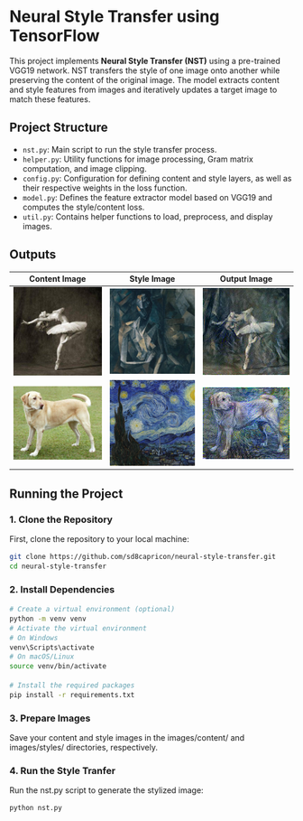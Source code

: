# Neural Style Transfer using TensorFlow

This project implements **Neural Style Transfer (NST)** using a pre-trained VGG19 network. NST transfers the style of one image onto another while preserving the content of the original image. The model extracts content and style features from images and iteratively updates a target image to match these features.

## Project Structure

- `nst.py`: Main script to run the style transfer process.
- `helper.py`: Utility functions for image processing, Gram matrix computation, and image clipping.
- `config.py`: Configuration for defining content and style layers, as well as their respective weights in the loss function.
- `model.py`: Defines the feature extractor model based on VGG19 and computes the style/content loss.
- `util.py`: Contains helper functions to load, preprocess, and display images.

## Outputs

| Content Image                                                           | Style Image                                                          | Output Image                               |
| ----------------------------------------------------------------------- | -------------------------------------------------------------------- | ------------------------------------------ |
| <img alt="Content Image" src="images/content/dancing.jpg" width=224 />  | <img alt="Style Image" src="images/styles/picasso.jpg" width=224 />  | ![Output Image](out/dancing+picasso.jpg)   |
| <img alt="Content Image" src="images/content/labrador.jpg" width=224 /> | <img alt="Style Image" src="images/styles/van_gogh.jpg" width=224 /> | ![Output Image](out/labrador+van_gogh.jpg) |


## Running the Project

### 1. Clone the Repository

First, clone the repository to your local machine:

```bash
git clone https://github.com/sd8capricon/neural-style-transfer.git
cd neural-style-transfer
```

### 2. Install Dependencies 
```bash
# Create a virtual environment (optional)
python -m venv venv
# Activate the virtual environment
# On Windows
venv\Scripts\activate
# On macOS/Linux
source venv/bin/activate

# Install the required packages
pip install -r requirements.txt
```

### 3. Prepare Images
Save your content and style images in the images/content/ and images/styles/ directories, respectively.

### 4. Run the Style Tranfer
Run the nst.py script to generate the stylized image:
```bash
python nst.py
```